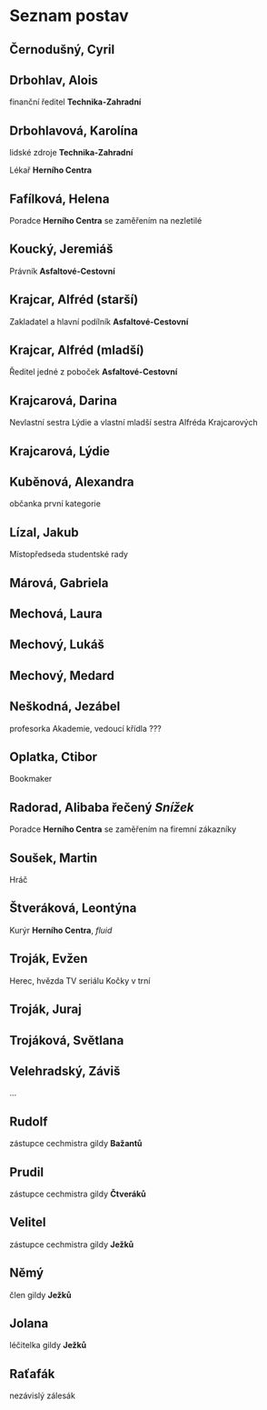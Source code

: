 # Seznam postav

## Černodušný, Cyril

## Drbohlav, Alois

finanční ředitel **Technika-Zahradní**

## Drbohlavová, Karolína

lidské zdroje **Technika-Zahradní**

Lékař **Herního Centra**

## Fafílková, Helena

Poradce **Herního Centra** se zaměřením na nezletilé

## Koucký, Jeremiáš

Právník **Asfaltové-Cestovní**

## Krajcar, Alfréd (starší)

Zakladatel a hlavní podílník **Asfaltové-Cestovní**

## Krajcar, Alfréd (mladší)

Ředitel jedné z poboček **Asfaltové-Cestovní**

## Krajcarová, Darina

Nevlastní sestra Lýdie a vlastní mladší sestra Alfréda Krajcarových

## Krajcarová, Lýdie

## Kuběnová, Alexandra

občanka první kategorie

## Lízal, Jakub

Místopředseda studentské rady

## Márová, Gabriela

## Mechová, Laura

## Mechový, Lukáš

## Mechový, Medard

## Neškodná, Jezábel

profesorka Akademie, vedoucí křídla ???

## Oplatka, Ctibor

Bookmaker

## Radorad, Alibaba řečený *Snížek* 

Poradce **Herního Centra** se zaměřením na firemní zákazníky

## Soušek, Martin

Hráč

## Štveráková, Leontýna

Kurýr **Herního Centra**, *fluid*

## Troják, Evžen

Herec, hvězda TV seriálu Kočky v trní

## Troják, Juraj

## Trojáková, Světlana

## Velehradský, Záviš

...

## Rudolf

zástupce cechmistra gildy **Bažantů**

## Prudil

zástupce cechmistra gildy **Čtveráků**

## Velitel

zástupce cechmistra gildy **Ježků**

## Němý

člen gildy **Ježků**

## Jolana

léčitelka gildy **Ježků**

## Raťafák

nezávislý zálesák
